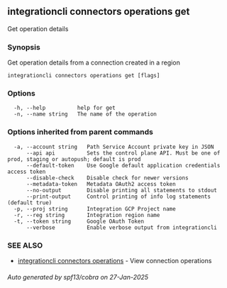 ## integrationcli connectors operations get

Get operation details

### Synopsis

Get operation details from a connection created in a region

```
integrationcli connectors operations get [flags]
```

### Options

```
  -h, --help          help for get
  -n, --name string   The name of the operation
```

### Options inherited from parent commands

```
  -a, --account string   Path Service Account private key in JSON
      --api api          Sets the control plane API. Must be one of prod, staging or autopush; default is prod
      --default-token    Use Google default application credentials access token
      --disable-check    Disable check for newer versions
      --metadata-token   Metadata OAuth2 access token
      --no-output        Disable printing all statements to stdout
      --print-output     Control printing of info log statements (default true)
  -p, --proj string      Integration GCP Project name
  -r, --reg string       Integration region name
  -t, --token string     Google OAuth Token
      --verbose          Enable verbose output from integrationcli
```

### SEE ALSO

* [integrationcli connectors operations](integrationcli_connectors_operations.md)	 - View connection operations

###### Auto generated by spf13/cobra on 27-Jan-2025
